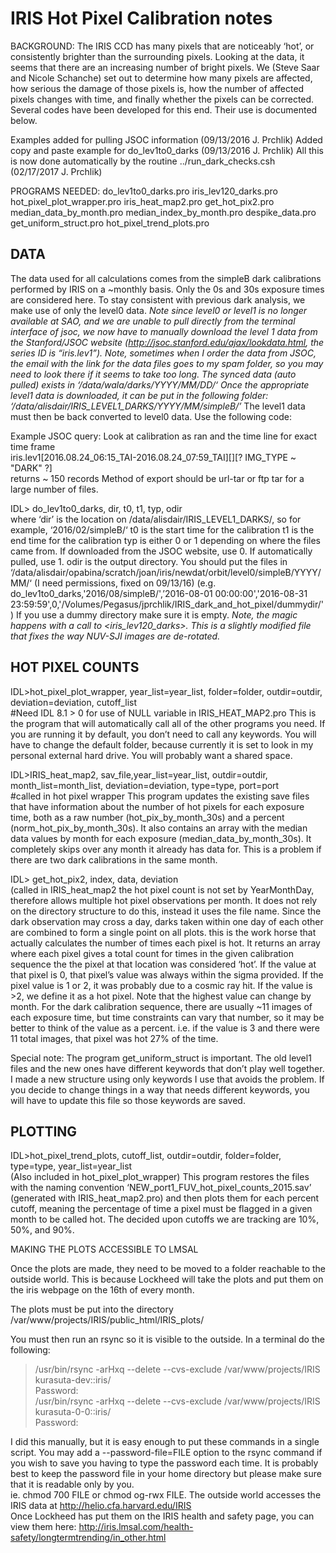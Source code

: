 IRIS Hot Pixel Calibration notes
=================================

BACKGROUND:
The IRIS CCD has many pixels that are noticeably ‘hot’, or consistently brighter than the surrounding pixels. Looking at the data, it seems that there are an increasing number of bright pixels. We (Steve Saar and Nicole Schanche) set out to determine how many pixels are affected, how serious the damage of those pixels is, how the number of affected pixels changes with time, and finally whether the pixels can be corrected. Several codes have been developed for this end. Their use is documented below.

Examples added for pulling JSOC information (09/13/2016 J. Prchlik) 
Added copy and paste example for do_lev1to0_darks (09/13/2016 J. Prchlik)
All this is now done automatically by the routine ../run_dark_checks.csh (02/17/2017 J. Prchlik)

PROGRAMS NEEDED:
do_lev1to0_darks.pro
iris_lev120_darks.pro
hot_pixel_plot_wrapper.pro
iris_heat_map2.pro
get_hot_pix2.pro
median_data_by_month.pro
median_index_by_month.pro
despike_data.pro
get_uniform_struct.pro
hot_pixel_trend_plots.pro

DATA
-------
The data used for all calculations comes from the simpleB dark calibrations performed by IRIS on a ~monthly basis. Only the 0s and 30s exposure times are considered here. To stay consistent with previous dark analysis, we make use of only the level0 data. *Note since level0 or level1 is no longer available at SAO, and we are unable to pull directly from the terminal interface of jsoc, we now have to manually download the level 1 data from the Stanford/JSOC website (http://jsoc.stanford.edu/ajax/lookdata.html, the series ID is “iris.lev1”). Note, sometimes when I order the data from JSOC, the email with the link for the data files goes to my spam folder, so you may need to look there if it seems to take too long.
The synced data (auto pulled) exists in  ‘/data/wala/darks/YYYY/MM/DD/‘
Once the appropriate level1 data is downloaded, it can be put in the following folder: ‘/data/alisdair/IRIS_LEVEL1_DARKS/YYYY/MM/simpleB/’*
The level1 data must then be back converted to level0 data. Use the following code:

Example JSOC query:
Look at calibration as ran and the time line for exact time frame  
iris.lev1[2016.08.24_06:15_TAI-2016.08.24_07:59_TAI][][? IMG_TYPE ~ "DARK" ?]   
returns ~ 150 records
Method of export should be url-tar or ftp tar for a large number of files.


IDL> do_lev1to0_darks, dir, t0, t1, typ, odir   
where ‘dir’ is the location on /data/alisdair/IRIS_LEVEL1_DARKS/, so for example, ‘2016/02/simpleB/‘
t0 is the start time for the calibration
t1 is the end time for the calibration
typ is either 0 or 1 depending on where the files came from. If downloaded from the JSOC website, use 0. If automatically pulled, use 1. 
odir is the output directory. You should put the files in ‘/data/alisdair/opabina/scratch/joan/iris/newdat/orbit/level0/simpleB/YYYY/MM/‘ (I need permissions, fixed on 09/13/16)
(e.g. do_lev1to0_darks,'2016/08/simpleB/',’2016-08-01 00:00:00','2016-08-31 23:59:59',0,'/Volumes/Pegasus/jprchlik/IRIS_dark_and_hot_pixel/dummydir/')
If you use a dummy directory make sure it is empty.
*Note, the magic happens with a call to <iris_lev120_darks>. This is a slightly modified file that fixes the way NUV-SJI images are de-rotated.* 


HOT PIXEL COUNTS 
-----------------

IDL>hot_pixel_plot_wrapper, year_list=year_list, folder=folder, outdir=outdir, deviation=deviation, cutoff_list   
#Need IDL 8.1 > 0 for use of NULL variable in IRIS_HEAT_MAP2.pro
This is the program that will automatically call all of the other programs you need. If you are running it by default, you don’t need to call any keywords. You will have to change the default folder, because currently it is set to look in my personal external hard drive. You will probably want a shared space. 

IDL>IRIS_heat_map2, sav_file,year_list=year_list, outdir=outdir, month_list=month_list, deviation=deviation, type=type, port=port  
#called in hot pixel wrapper
This program updates the existing save files that have information about the number of hot pixels for each exposure time, both as a raw number (hot_pix_by_month_30s) and a percent (norm_hot_pix_by_month_30s). It also contains an array with the median data values by month for each exposure (median_data_by_month_30s). It completely skips over any month it already has data for. This is a problem if there are two dark calibrations in the same month. 

IDL> get_hot_pix2, index, data, deviation   
(called in IRIS_heat_map2
 the hot pixel count is not set by YearMonthDay, therefore allows multiple hot pixel observations per month.
 It does not rely on the directory structure to do this, instead it uses the file name.
 Since the dark observation may cross a day, darks taken within one day of each other are combined to form a single point on all plots.
 this is the work horse that actually calculates the number of times each pixel is hot. It returns an array where each pixel gives a total count for times in the given calibration sequence the the pixel at that location was considered ‘hot’. If the value at that pixel is 0, that pixel’s value was always within the sigma provided. If the pixel value is 1 or 2, it was probably due to a cosmic ray hit. If the value is >2, we define it as a hot pixel. Note that the highest value can change by month. For the dark calibration sequence, there are usually ~11 images of each exposure time, but time constraints can vary that number, so it may be better to think of the value as a percent. i.e. if the value is 3 and there were 11 total images, that pixel was hot 27% of the time. 

Special note:
The program get_uniform_struct is important. The old level1 files and the new ones have different keywords that don’t play well together. I made a new structure using only keywords I use that avoids the problem. If you decide to change things in a way that needs different keywords, you will have to update this file so those keywords are saved. 

PLOTTING 
---------
IDL>hot_pixel_trend_plots, cutoff_list, outdir=outdir, folder=folder, type=type, year_list=year_list   
(Also included in hot_pixel_plot_wrapper)
This program restores the files with the naming convention ‘NEW_port1_FUV_hot_pixel_counts_2015.sav’ (generated with IRIS_heat_map2.pro) and then plots them for each percent cutoff, meaning the percentage of time a pixel must be flagged in a given month to be called hot. The decided upon cutoffs we are tracking are 10%, 50%, and 90%.

MAKING THE PLOTS ACCESSIBLE TO LMSAL

Once the plots are made, they need to be moved to a folder reachable to the outside world. This is because Lockheed will take the plots and put them on the iris webpage on the 16th of every month. 

The plots must be put into the directory
/var/www/projects/IRIS/public_html/IRIS_plots/

You must then run an rsync so it is visible to the outside. In a terminal do the following:

> /usr/bin/rsync -arHxq --delete --cvs-exclude /var/www/projects/IRIS kurasuta-dev::iris/  
Password:  
> /usr/bin/rsync -arHxq --delete --cvs-exclude /var/www/projects/IRIS kurasuta-0-0::iris/  
Password:  

I did this manually, but it is easy enough to put these commands in a single script. You may add a --password-file=FILE option to the rsync command if you wish to save you having to type the password each time. It is probably best to keep the password file in your home directory but please make sure that it is readable only by you.  
ie. chmod 700 FILE or chmod og-rwx FILE.
The outside world accesses the IRIS data at http://helio.cfa.harvard.edu/IRIS  
Once Lockheed has put them on the IRIS health and safety page, you can view them here: http://iris.lmsal.com/health-safety/longtermtrending/in_other.html  

